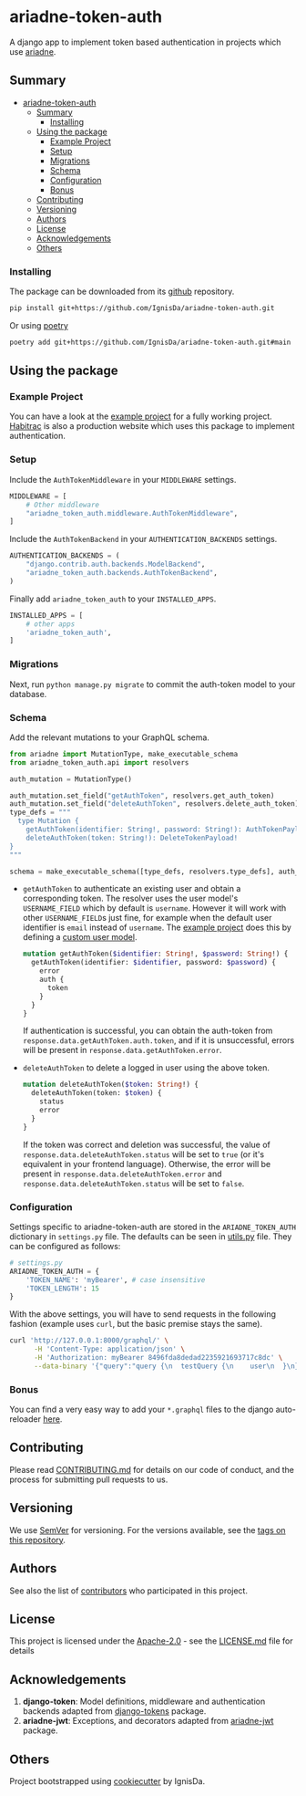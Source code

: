 # ariadne-token-auth

A django app to implement token based authentication in projects which use
[ariadne](https://ariadnegraphql.org/).

## Summary

- [ariadne-token-auth](#ariadne-token-auth)
  - [Summary](#summary)
    - [Installing](#installing)
  - [Using the package](#using-the-package)
    - [Example Project](#example-project)
    - [Setup](#setup)
    - [Migrations](#migrations)
    - [Schema](#schema)
    - [Configuration](#configuration)
    - [Bonus](#bonus)
  - [Contributing](#contributing)
  - [Versioning](#versioning)
  - [Authors](#authors)
  - [License](#license)
  - [Acknowledgements](#acknowledgements)
  - [Others](#others)

### Installing

The package can be downloaded from its
[github](https://github.com/IgnisDa/ariadne-token-auth) repository.

```bash
pip install git+https://github.com/IgnisDa/ariadne-token-auth.git
```

Or using [poetry](https://python-poetry.org/)

```bash
poetry add git+https://github.com/IgnisDa/ariadne-token-auth.git#main
```

## Using the package

### Example Project

You can have a look at the [example project](./example_project) for a fully
working project. [Habitrac](https://github.com/IgnisDa/habitrac) is also a production
website which uses this package to implement authentication.

### Setup

Include the `AuthTokenMiddleware` in your `MIDDLEWARE` settings.

```python
MIDDLEWARE = [
    # Other middleware
    "ariadne_token_auth.middleware.AuthTokenMiddleware",
]
```

Include the `AuthTokenBackend` in your `AUTHENTICATION_BACKENDS` settings.

```python
AUTHENTICATION_BACKENDS = (
    "django.contrib.auth.backends.ModelBackend",
    "ariadne_token_auth.backends.AuthTokenBackend",
)
```

Finally add `ariadne_token_auth` to your `INSTALLED_APPS`.

```python
INSTALLED_APPS = [
    # other apps
    'ariadne_token_auth',
]
```

### Migrations

Next, run `python manage.py migrate` to commit the auth-token model to your database.

### Schema

Add the relevant mutations to your GraphQL schema.

```python
from ariadne import MutationType, make_executable_schema
from ariadne_token_auth.api import resolvers

auth_mutation = MutationType()

auth_mutation.set_field("getAuthToken", resolvers.get_auth_token)
auth_mutation.set_field("deleteAuthToken", resolvers.delete_auth_token)
type_defs = """
  type Mutation {
    getAuthToken(identifier: String!, password: String!): AuthTokenPayload!
    deleteAuthToken(token: String!): DeleteTokenPayload!
}
"""

schema = make_executable_schema([type_defs, resolvers.type_defs], auth_mutation)
```

- `getAuthToken` to authenticate an existing user and obtain a corresponding token. The
  resolver uses the user model's `USERNAME_FIELD` which by default is `username`. However
  it will work with other `USERNAME_FIELD`s just fine, for example when the default user
  identifier is `email` instead of `username`. The [example project](#example-project) does
  this by defining a
  [custom user model](https://docs.djangoproject.com/en/3.1/topics/auth/customizing/#specifying-a-custom-user-model).

  ```graphql
  mutation getAuthToken($identifier: String!, $password: String!) {
    getAuthToken(identifier: $identifier, password: $password) {
      error
      auth {
        token
      }
    }
  }
  ```

  If authentication is successful, you can obtain the auth-token from
  `response.data.getAuthToken.auth.token`, and if it is unsuccessful, errors will
  be present in `response.data.getAuthToken.error`.

- `deleteAuthToken` to delete a logged in user using the above token.

  ```graphql
  mutation deleteAuthToken($token: String!) {
    deleteAuthToken(token: $token) {
      status
      error
    }
  }
  ```

  If the token was correct and deletion was successful, the value of
  `response.data.deleteAuthToken.status` will be set to `true` (or it's equivalent in your
  frontend language). Otherwise, the error will be present in
  `response.data.deleteAuthToken.error` and `response.data.deleteAuthToken.status` will be
  set to `false`.

### Configuration

Settings specific to ariadne-token-auth are stored in the `ARIADNE_TOKEN_AUTH` dictionary
in `settings.py` file. The defaults can be seen in [utils.py](./ariadne_token_auth/utils.py)
file. They can be configured as follows:

```python
# settings.py
ARIADNE_TOKEN_AUTH = {
    'TOKEN_NAME': 'myBearer', # case insensitive
    'TOKEN_LENGTH': 15
}
```

With the above settings, you will have to send requests in the following fashion (example
uses `curl`, but the basic premise stays the same).

```bash
curl 'http://127.0.0.1:8000/graphql/' \
      -H 'Content-Type: application/json' \
      -H 'Authorization: myBearer 8496fda8dedad2235921693717c8dc' \
      --data-binary '{"query":"query {\n  testQuery {\n    user\n  }\n}"}'
```

### Bonus

You can find a very easy way to add your `*.graphql` files to the django auto-reloader
[here](https://github.com/IgnisDa/ariadne-token-auth/blob/main/example_project/example_app/apps.py#L6).

## Contributing

Please read [CONTRIBUTING.md](CONTRIBUTING.md) for details on our code
of conduct, and the process for submitting pull requests to us.

## Versioning

We use [SemVer](http://semver.org/) for versioning. For the versions
available, see the [tags on this
repository](https://github.com/PurpleBooth/a-good-readme-template/tags).

## Authors

See also the list of [contributors](contributors.md) who participated in this project.

## License

This project is licensed under the
[Apache-2.0](https://www.apache.org/licenses/LICENSE-2.0) - see the
[LICENSE.md](LICENSE.md) file for details

## Acknowledgements

1. **django-token**: Model definitions, middleware and authentication backends adapted from
   [django-tokens](https://github.com/jasonbeverage/django-token) package.
2. **ariadne-jwt**: Exceptions, and decorators adapted from
   [ariadne-jwt](https://github.com/Usama0121/ariadne-jwt) package.

## Others

Project bootstrapped using [cookiecutter](https://github.com/IgnisDa/project-cookiecutter)
by IgnisDa.
